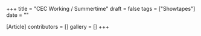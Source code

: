 +++
title = "CEC Working / Summertime"
draft = false
tags = ["Showtapes"]
date = ""

[Article]
contributors = []
gallery = []
+++